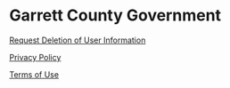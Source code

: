 # Garrett County Government
[Request Deletion of User Information](request-deletion-user-information.md)

[Privacy Policy](privacy-policy.md)

[Terms of Use](terms.md)
